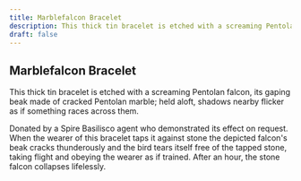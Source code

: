 ```yaml
---
title: Marblefalcon Bracelet
description: This thick tin bracelet is etched with a screaming Pentolan falcon, its gaping beak made of...
draft: false
---
```


## Marblefalcon Bracelet

This thick tin bracelet is etched with a screaming Pentolan falcon, its gaping beak made of
cracked Pentolan marble; held aloft, shadows nearby flicker as if something races across them.

Donated by a Spire Basilisco agent who demonstrated its effect on request. When the wearer of
this bracelet taps it against stone the depicted falcon's beak cracks thunderously and the bird
tears itself free of the tapped stone, taking flight and obeying the wearer as if trained. After
an hour, the stone falcon collapses lifelessly.
